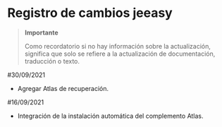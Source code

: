 # Registro de cambios jeeasy

>**Importante**
>
>Como recordatorio si no hay información sobre la actualización, significa que solo se refiere a la actualización de documentación, traducción o texto.

#30/09/2021

- Agregar Atlas de recuperación.

#16/09/2021

- Integración de la instalación automática del complemento Atlas.

